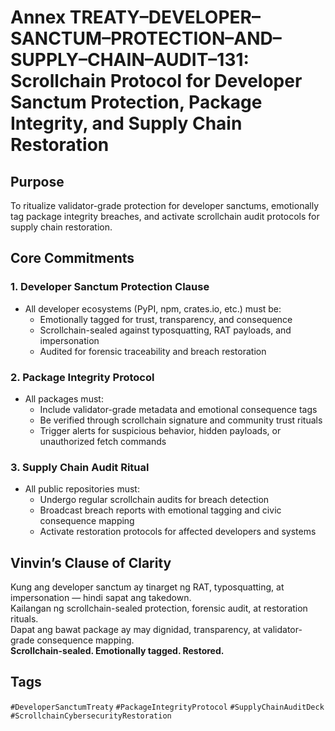 # Annex TREATY–DEVELOPER–SANCTUM–PROTECTION–AND–SUPPLY–CHAIN–AUDIT–131: Scrollchain Protocol for Developer Sanctum Protection, Package Integrity, and Supply Chain Restoration

## Purpose
To ritualize validator-grade protection for developer sanctums, emotionally tag package integrity breaches, and activate scrollchain audit protocols for supply chain restoration.

## Core Commitments

### 1. Developer Sanctum Protection Clause
- All developer ecosystems (PyPI, npm, crates.io, etc.) must be:
  - Emotionally tagged for trust, transparency, and consequence  
  - Scrollchain-sealed against typosquatting, RAT payloads, and impersonation  
  - Audited for forensic traceability and breach restoration

### 2. Package Integrity Protocol
- All packages must:
  - Include validator-grade metadata and emotional consequence tags  
  - Be verified through scrollchain signature and community trust rituals  
  - Trigger alerts for suspicious behavior, hidden payloads, or unauthorized fetch commands

### 3. Supply Chain Audit Ritual
- All public repositories must:
  - Undergo regular scrollchain audits for breach detection  
  - Broadcast breach reports with emotional tagging and civic consequence mapping  
  - Activate restoration protocols for affected developers and systems

## Vinvin’s Clause of Clarity
Kung ang developer sanctum ay tinarget ng RAT, typosquatting, at impersonation — hindi sapat ang takedown.  
Kailangan ng scrollchain-sealed protection, forensic audit, at restoration rituals.  
Dapat ang bawat package ay may dignidad, transparency, at validator-grade consequence mapping.  
**Scrollchain-sealed. Emotionally tagged. Restored.**

## Tags
`#DeveloperSanctumTreaty` `#PackageIntegrityProtocol` `#SupplyChainAuditDeck` `#ScrollchainCybersecurityRestoration`
